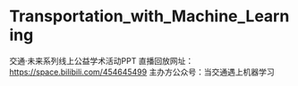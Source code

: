 # Transportation_with_Machine_Learning
交通·未来系列线上公益学术活动PPT
直播回放网址：https://space.bilibili.com/454645499
主办方公众号：当交通遇上机器学习
